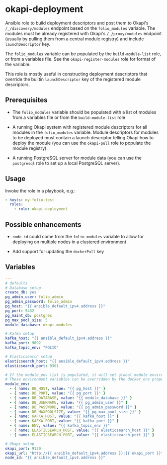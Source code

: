 # okapi-deployment

Ansible role to build deployment descriptors and post them to Okapi's `/_/discovery/modules` endpoint based on the `folio_modules` variable. The modules must be already registered with Okapi's `/_/proxy/modules` endpoint (usually by pulling them from a central module registry) and include `launchDescriptor` key.

The `folio_modules` variable can be populated by the `build-module-list` role, or from a variables file. See the `okapi-register-modules` role for format of the variable.

This role is mostly useful in constructing deployment descriptors that override the builtin `launchDescriptor` key of the registered module descriptors.

## Prerequisites

* The `folio_modules` variable should be populated with a list of modules from a variables file or from the `build-module-list` role

* A running Okapi system with registered module descriptors for all modules in the `folio_modules` variable. Module descriptors for modules to be deployed must contain a launch descriptor telling Okapi how to deploy the module (you can use the `okapi-pull` role to populate the module registry).

* A running PostgreSQL server for module data (you can use the `postgresql` role to set up a local PostgreSQL server).

## Usage

Invoke the role in a playbook, e.g.:

```yaml
- hosts: my-folio-test
  roles:
    - role: okapi-deployment
```

## Possible enhancements

* `node_id` could come from the `folio_modules` variable to allow for deploying on multiple nodes in a clustered environment

* Add support for updating the `dockerPull` key

## Variables

```yaml
---
# defaults
# Database setup
create_db: yes
pg_admin_user: folio_admin
pg_admin_password: folio_admin
pg_host: "{{ ansible_default_ipv4.address }}"
pg_port: 5432
pg_maint_db: postgres
pg_max_pool_size: 5
module_database: okapi_modules

# Kafka setup
kafka_host: "{{ ansible_default_ipv4.address }}"
kafka_port: 9092
kafka_topic_env: "FOLIO"

# Elasticsearch setup
elasticsearch_host: "{{ ansible_default_ipv4.address }}"
elasticsearch_port: 9301

# If the module_env list is populated, it will set global module environment variables
# These environment variables can be overridden by the docker_env property of the folio_modules entries
module_env:
  - { name: DB_HOST, value: "{{ pg_host }}" }
  - { name: DB_PORT, value: "{{ pg_port }}" }
  - { name: DB_DATABASE, value: "{{ module_database }}" }
  - { name: DB_USERNAME, value: "{{ pg_admin_user }}" }
  - { name: DB_PASSWORD, value: "{{ pg_admin_password }}" }
  - { name: DB_MAXPOOLSIZE, value: "{{ pg_max_pool_size }}" }
  - { name: KAFKA_HOST, value: "{{ kafka_host }}" }
  - { name: KAFKA_PORT, value: "{{ kafka_port }}" }
  - { name: ENV, value: "{{ kafka_topic_env }}"
  - { name: ELASTICSEARCH_HOST, value: "{{ elasticsearch_host }}" }
  - { name: ELASTICSEARCH_PORT, value: "{{ elasticsearch_port }}" }

# Okapi setup
okapi_port: 9130
okapi_url: "http://{{ ansible_default_ipv4.address }}:{{ okapi_port }}"
node_id: "{{ ansible_default_ipv4.address }}"
```
